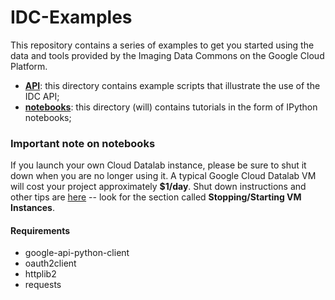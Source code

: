 # IDC-Examples
This repository contains a series of examples to get you started using the data and tools provided by the Imaging Data Commons on the Google Cloud Platform.

* **[API](https://github.com/ImagingDataCommons/IDC-Examples/tree/master/API)**: this directory contains example scripts that illustrate the use of the IDC API;
* **[notebooks](https://github.com/ImagingDataCommons/IDC-Examples/tree/master/notebooks)**: this directory (will) contains tutorials in the form of IPython notebooks;
### Important note on notebooks
If you launch your own Cloud Datalab instance, please be sure to shut it down when you are no longer using it.  A typical Google Cloud Datalab VM will cost your project approximately **$1/day**.  Shut down instructions and other tips are [here](https://cloud.google.com/datalab/getting-started) -- look for the section called **Stopping/Starting VM Instances**.


#### Requirements
* google-api-python-client
* oauth2client
* httplib2
* requests
